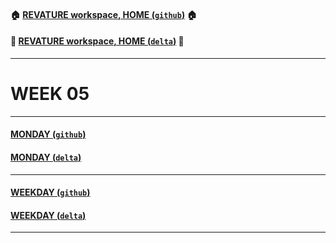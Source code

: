 #### :house: [REVATURE workspace, HOME (`github`)](https://github.com/joedonline/REVATURE__workspace)  :house:
#### :house_with_garden: [REVATURE workspace, HOME (`delta`)](https://github.com/deltachannel/REVATURE__workspace) :house_with_garden:
---
# WEEK 05

---
#### [MONDAY (`github`)](https://github.com/joedonline/REVATURE__workspace/tree/master/WEEK__nn/__01_MONDAY)
#### [MONDAY (`delta`)](https://github.com/deltachannel/REVATURE__workspace/tree/master/WEEK__nn/__01_MONDAY)

---
#### [WEEKDAY (`github`)](https://github.com/joedonline/REVATURE__workspace/tree/master/WEEK__nn/__nn_WEEKDAY)
#### [WEEKDAY (`delta`)](https://github.com/deltachannel/REVATURE__workspace/tree/master/WEEK__nn/__nn_WEEKDAY)

---
